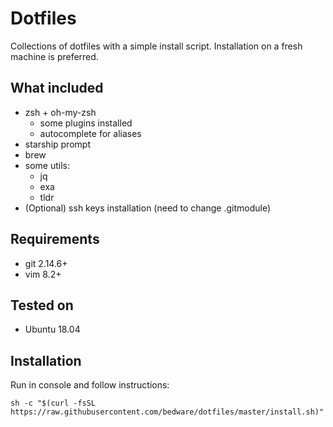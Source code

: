 # Dotfiles
Collections of dotfiles with a simple install script. Installation on a fresh machine is preferred.

## What included
- zsh + oh-my-zsh
    - some plugins installed
    - autocomplete for aliases
- starship prompt
- brew
- some utils:
    - jq
    - exa
    - tldr
- (Optional) ssh keys installation (need to change .gitmodule)

## Requirements
- git 2.14.6+
- vim 8.2+

## Tested on
- Ubuntu 18.04

## Installation
Run in console and follow instructions:
```
sh -c "$(curl -fsSL https://raw.githubusercontent.com/bedware/dotfiles/master/install.sh)"
```
